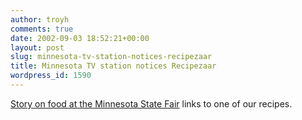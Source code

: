 ```yaml
---
author: troyh
comments: true
date: 2002-09-03 18:52:21+00:00
layout: post
slug: minnesota-tv-station-notices-recipezaar
title: Minnesota TV station notices Recipezaar
wordpress_id: 1590
---
```


[Story on food at the Minnesota State Fair](http://www.kstp.com/article/view/38837/) links to one of our recipes.
